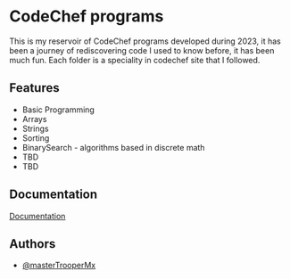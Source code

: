 # CodeChef programs

This is my reservoir of CodeChef programs developed during 2023, it has been a journey of rediscovering code I used to know before, it has been much fun.
Each folder is a speciality in codechef site that I followed.


## Features

- Basic Programming
- Arrays
- Strings
- Sorting
- BinarySearch - algorithms based in discrete math
- TBD
- TBD


## Documentation

[Documentation](https://linktodocumentation)


## Authors

- [@masterTrooperMx](https://github.com/masterTrooperMx)

